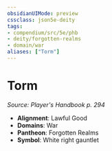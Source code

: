 ```yaml
---
obsidianUIMode: preview
cssclass: json5e-deity
tags:
- compendium/src/5e/phb
- deity/forgotten-realms
- domain/war
aliases: ["Torm"]
---
```

# Torm
*Source: Player's Handbook p. 294* 

- **Alignment**: Lawful Good
- **Domains**: War
- **Pantheon**: Forgotten Realms
- **Symbol**: White right gauntlet